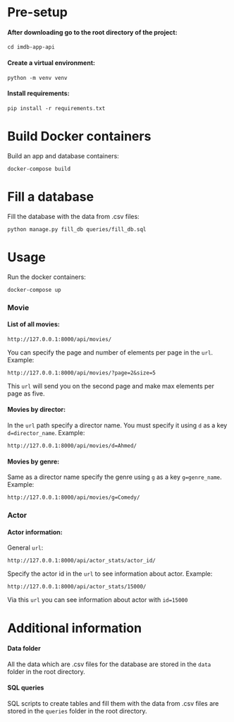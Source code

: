 # Pre-setup

#### After downloading go to the root directory of the project:
```
cd imdb-app-api
```

#### Create a virtual environment:
```
python -m venv venv
```

#### Install requirements:
```
pip install -r requirements.txt
```


# Build Docker containers
Build an app and database containers:
```
docker-compose build
```

# Fill a database
Fill the database with the data from .csv files:
```
python manage.py fill_db queries/fill_db.sql
```

# Usage

Run the docker containers:
```
docker-compose up
```

### Movie

#### List of all movies:
```
http://127.0.0.1:8000/api/movies/
```
You can specify the page and number of elements per page in the ```url```. Example:
```
http://127.0.0.1:8000/api/movies/?page=2&size=5
```
This ```url``` will send you on the second page and make max elements per page as five.

#### Movies by director:
In the ```url``` path specify a director name. You must specify it using ```d``` as a key ```d=director_name```. Example:
```
http://127.0.0.1:8000/api/movies/d=Ahmed/
```

#### Movies by genre:
Same as a director name specify the genre using ```g``` as a key ```g=genre_name```. Example:
```
http://127.0.0.1:8000/api/movies/g=Comedy/
```

### Actor

#### Actor information:
General ```url```:
```
http://127.0.0.1:8000/api/actor_stats/actor_id/
```
Specify the actor id in the ```url``` to see information about actor. Example:
```
http://127.0.0.1:8000/api/actor_stats/15000/
```
Via this ```url``` you can see information about actor with ```id=15000```

# Additional information
#### Data folder
All the data which are .csv files for the database are stored in the ```data``` folder in the root directory.
#### SQL queries
SQL scripts to create tables and fill them with the data from .csv files are stored in the ```queries``` folder in the root directory.

